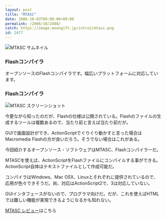 ```yaml
---
layout: post
title: "MTASC"
date: 2006-10-03T09:00:00+09:00
permalink: /2006/10/2488/
catch: https://image.moongift.jp/intro2/mtasc.png
id: 2477
---
```

 ![MTASC サムネイル](https://image.moongift.jp/intro2/mtasc.t.png "MTASC サムネイル")
  

### Flashコンパイラ
  
オープンソースのFlashコンパイラです。幅広いプラットフォームに対応しています。  
<!--more-->  

### Flashコンパイラ
  

![MTASC スクリーンショット](https://image.moongift.jp/intro2/mtasc.png "MTASC スクリーンショット")

  

今更ながら知ったのだが、Flashの仕様は公開されている。Flashのファイルの生成するツールは複数あるので、当たり前と言えば当たり前だが。

  

GUIで画面設計ができ、ActionScriptでぐりぐり動かすと言った場合はMacromedia Flashの方が良いだろう。そうでない場合はこれがある。

  

今回紹介するオープンソース・ソフトウェアはMTASC、Flashコンパイラーだ。

  

MTASCを使えば、ActionScriptをFlashファイルにコンパイルする事ができる。ActionScript自体はテキストファイルとして作成可能だ。

  

コンパイラはWindows、Mac OSX、Linuxとそれぞれに提供されているので、応用が色々できそうだ。尚、対応はActionScript2で、3は対応していない。

  

GUIインタフェースがないので、プログラマ向けだ。だが、これを使えばHTMLでは難しい機能が実現できるようになるかも知れない。

  

[MTASC レビュー](http://oss.moongift.jp/review/i-2489.html)はこちら

